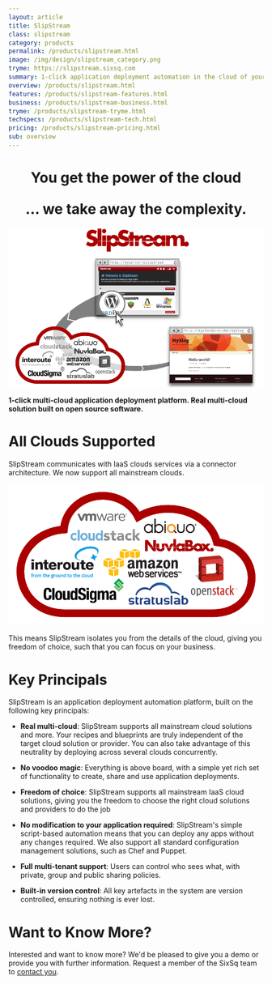 ```yaml
---
layout: article
title: SlipStream
class: slipstream
category: products
permalink: /products/slipstream.html
image: /img/design/slipstream_category.png
tryme: https://slipstream.sixsq.com
summary: 1-click application deployment automation in the cloud of your choice. An open source solution to build your own app store and DevOps process.
overview: /products/slipstream.html
features: /products/slipstream-features.html
business: /products/slipstream-business.html
tryme: /products/slipstream-tryme.html
techspecs: /products/slipstream-tech.html
pricing: /products/slipstream-pricing.html
sub: overview
---
```


<h1 class="slogan" align="center">
You get the power of the cloud<p></p>... we take away the complexity.
</h1>

<p align="center">
    <img src="/img/content/slipstream-overview.png" alt="SlipStream overview" width="900" />
</p>

**1-click multi-cloud application deployment platform. Real multi-cloud solution built on open source software.**

All Clouds Supported
========

SlipStream communicates with IaaS clouds services via a connector architecture. We now support all mainstream clouds.

<p align="center">
    <img src="/img/content/connectors.png" alt="SlipStream™ Supported Clouds" width="600" />
</p>

This means SlipStream isolates you from the details of the cloud, giving you freedom of choice, such that you can focus on your business.

Key Principals
=========

SlipStream is an application deployment automation platform, built on the following key principals:

* **Real multi-cloud**: SlipStream supports all mainstream cloud solutions and more. Your recipes and blueprints are truly independent of the target cloud solution or provider. You can also take advantage of this neutrality by deploying across several clouds concurrently.

* **No voodoo magic**: Everything is above board, with a simple yet rich set of functionality to create, share and use application deployments.

* **Freedom of choice**: SlipStream supports all mainstream IaaS cloud solutions, giving you the freedom to choose the right cloud solutions and providers to do the job

* **No modification to your application required**: SlipStream's simple script-based automation means that you can deploy any apps without any changes required. We also support all standard configuration management solutions, such as Chef and Puppet.

* **Full multi-tenant support**: Users can control who sees what, with private, group and public sharing policies.

* **Built-in version control**: All key artefacts in the system are version controlled, ensuring nothing is ever lost.

Want to Know More?
====

Interested and want to know more? We'd be pleased to give you a demo or provide you with further information. Request a member of the SixSq team to [contact you](mailto:support@sixsq.com).
